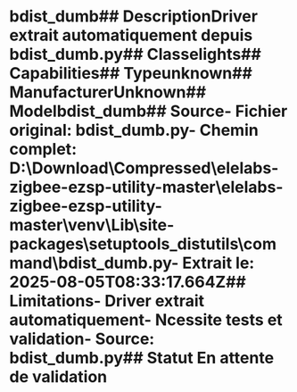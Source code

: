 # bdist_dumb##  DescriptionDriver extrait automatiquement depuis bdist_dumb.py##  Classelights##  Capabilities##  Typeunknown##  ManufacturerUnknown##  Modelbdist_dumb##  Source- **Fichier original**: bdist_dumb.py- **Chemin complet**: D:\Download\Compressed\elelabs-zigbee-ezsp-utility-master\elelabs-zigbee-ezsp-utility-master\venv\Lib\site-packages\setuptools\_distutils\command\bdist_dumb.py- **Extrait le**: 2025-08-05T08:33:17.664Z##  Limitations- Driver extrait automatiquement- Ncessite tests et validation- Source: bdist_dumb.py##  Statut En attente de validation